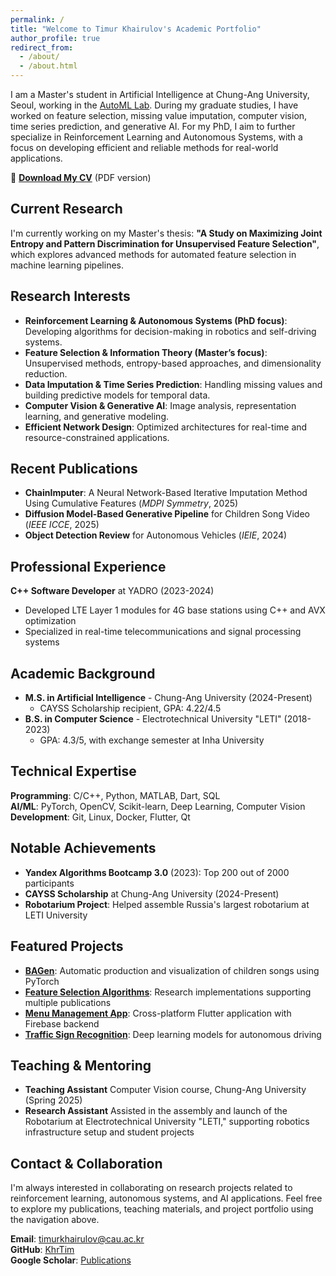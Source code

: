```yaml
---
permalink: /
title: "Welcome to Timur Khairulov's Academic Portfolio"
author_profile: true
redirect_from: 
  - /about/
  - /about.html
---
```


I am a Master's student in Artificial Intelligence at Chung-Ang University, Seoul, working in the [AutoML Lab](http://ml.cau.ac.kr/). During my graduate studies, I have worked on feature selection, missing value imputation, computer vision, time series prediction, and generative AI. For my PhD, I aim to further specialize in Reinforcement Learning and Autonomous Systems, with a focus on developing efficient and reliable methods for real-world applications.

📄 **[Download My CV](/files/Academic_CV.pdf)** (PDF version)

## Current Research
I'm currently working on my Master's thesis: **"A Study on Maximizing Joint Entropy and Pattern Discrimination for Unsupervised Feature Selection"**, which explores advanced methods for automated feature selection in machine learning pipelines.

## Research Interests
- **Reinforcement Learning & Autonomous Systems (PhD focus)**: Developing algorithms for decision-making in robotics and self-driving systems.
- **Feature Selection & Information Theory (Master’s focus)**: Unsupervised methods, entropy-based approaches, and dimensionality reduction.
- **Data Imputation & Time Series Prediction**: Handling missing values and building predictive models for temporal data.
- **Computer Vision & Generative AI**: Image analysis, representation learning, and generative modeling.
- **Efficient Network Design**: Optimized architectures for real-time and resource-constrained applications.

## Recent Publications
- **ChainImputer**: A Neural Network-Based Iterative Imputation Method Using Cumulative Features (*MDPI Symmetry*, 2025)
- **Diffusion Model-Based Generative Pipeline** for Children Song Video (*IEEE ICCE*, 2025)
- **Object Detection Review** for Autonomous Vehicles (*IEIE*, 2024)

## Professional Experience
**C++ Software Developer** at YADRO (2023-2024)
- Developed LTE Layer 1 modules for 4G base stations using C++ and AVX optimization
- Specialized in real-time telecommunications and signal processing systems

## Academic Background
- **M.S. in Artificial Intelligence** - Chung-Ang University (2024-Present)
  - CAYSS Scholarship recipient, GPA: 4.22/4.5
- **B.S. in Computer Science** - Electrotechnical University "LETI" (2018-2023)
  - GPA: 4.3/5, with exchange semester at Inha University

## Technical Expertise
**Programming**: C/C++, Python, MATLAB, Dart, SQL  
**AI/ML**: PyTorch, OpenCV, Scikit-learn, Deep Learning, Computer Vision  
**Development**: Git, Linux, Docker, Flutter, Qt

## Notable Achievements
- **Yandex Algorithms Bootcamp 3.0** (2023): Top 200 out of 2000 participants
- **CAYSS Scholarship** at Chung-Ang University (2024-Present)
- **Robotarium Project**: Helped assemble Russia's largest robotarium at LETI University

## Featured Projects
- **[BAGen](https://github.com/KhrTim/BAGen)**: Automatic production and visualization of children songs using PyTorch
- **[Feature Selection Algorithms](https://github.com/KhrTim/Feature_Selection)**: Research implementations supporting multiple publications
- **[Menu Management App](https://product-list-cv.web.app/#/)**: Cross-platform Flutter application with Firebase backend
- **[Traffic Sign Recognition](https://github.com/KhrTim/Traffic-Signs-Recognition-Thesis)**: Deep learning models for autonomous driving

## Teaching & Mentoring
- **Teaching Assistant** Computer Vision course, Chung-Ang University (Spring 2025)
- **Research Assistant** Assisted in the assembly and launch of the Robotarium at Electrotechnical University "LETI," supporting robotics infrastructure setup and student projects

## Contact & Collaboration
I'm always interested in collaborating on research projects related to reinforcement learning, autonomous systems, and AI applications. Feel free to explore my publications, teaching materials, and project portfolio using the navigation above.

**Email**: timurkhairulov@cau.ac.kr  
**GitHub**: [KhrTim](https://github.com/KhrTim)  
**Google Scholar**: [Publications](https://scholar.google.com/citations?user=-XrW5PAAAAAJ)
